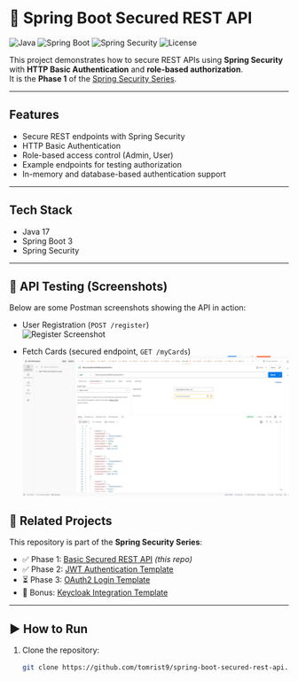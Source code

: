 # 🔐 Spring Boot Secured REST API

![Java](https://img.shields.io/badge/Java-17-blue)
![Spring Boot](https://img.shields.io/badge/Spring%20Boot-3.0-brightgreen)
![Spring Security](https://img.shields.io/badge/Spring%20Security-Basic%20Auth-orange)
![License](https://img.shields.io/badge/License-MIT-lightgrey)

This project demonstrates how to secure REST APIs using **Spring Security** with **HTTP Basic Authentication** and **role-based authorization**.  
It is the **Phase 1** of the [Spring Security Series](https://github.com/tomrist9/spring-security-series).

---

##  Features
- Secure REST endpoints with Spring Security
- HTTP Basic Authentication
- Role-based access control (Admin, User)
- Example endpoints for testing authorization
- In-memory and database-based authentication support

---

##  Tech Stack
- Java 17  
- Spring Boot 3  
- Spring Security  

---

## 📸 API Testing (Screenshots)

Below are some Postman screenshots showing the API in action:

- User Registration (`POST /register`)  
  ![Register Screenshot](docs/screenshots/register.png)

- Fetch Cards (secured endpoint, `GET /myCards`)  
  ![Cards Screenshot](src/main/java/org/security/springbootsecuredrestapi/screenshots/myCards.png)


## 📂 Related Projects
This repository is part of the **Spring Security Series**:

- ✅ Phase 1: [Basic Secured REST API](https://github.com/tomrist9/spring-boot-secured-rest-api) *(this repo)*  
- ✅ Phase 2: [JWT Authentication Template](https://github.com/tomrist9/spring-boot-jwt-login-template)  
- ⏳ Phase 3: [OAuth2 Login Template](https://github.com/tomrist9/spring-boot-oauth2-login-template)  
- 🎁 Bonus: [Keycloak Integration Template](https://github.com/tomrist9/spring-boot-keycloak-template)  

---

## ▶️ How to Run
1. Clone the repository:
   ```bash
   git clone https://github.com/tomrist9/spring-boot-secured-rest-api.git

